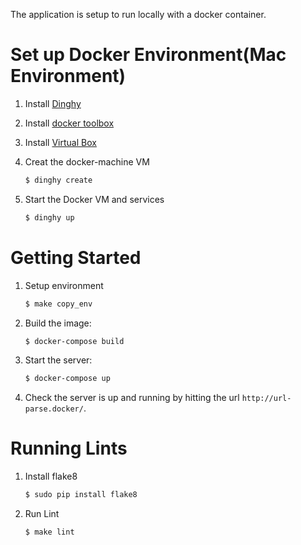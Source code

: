 The application is setup to run locally with a docker container.

# Set up Docker Environment(Mac Environment)
1. Install [Dinghy](https://github.com/codekitchen/dinghy)

2. Install [docker toolbox](https://www.docker.com/products/docker-toolbox)

3. Install [Virtual Box](https://www.virtualbox.org/wiki/Downloads)

4. Creat the docker-machine VM

    ``` bash
    $ dinghy create
    ```

5. Start the Docker VM and services

    ``` bash
    $ dinghy up
    ```

# Getting Started

1. Setup environment

    ``` bash
    $ make copy_env
    ```

2. Build the image:

    ``` bash
    $ docker-compose build
    ```

3. Start the server:

    ``` bash
    $ docker-compose up
    ```

4. Check the server is up and running by hitting the url `http://url-parse.docker/`.


# Running Lints

1. Install flake8

    ``` bash
    $ sudo pip install flake8
    ```

2. Run Lint

    ``` bash
    $ make lint
    ```
